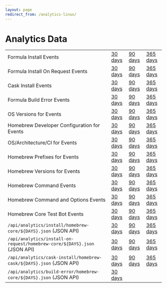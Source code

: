 ```yaml
---
layout: page
redirect_from: /analytics-linux/
---
```

# Analytics Data

<table>
    <tr>
        <td>Formula Install Events</td>
        <td><a href="{{ site.baseurl }}/analytics/install/30d/">30 days</a></td>
        <td><a href="{{ site.baseurl }}/analytics/install/90d/">90 days</a></td>
        <td><a href="{{ site.baseurl }}/analytics/install/365d/">365 days</a></td>
    </tr>
    <tr>
        <td>Formula Install On Request Events</td>
        <td><a href="{{ site.baseurl }}/analytics/install-on-request/30d/">30 days</a></td>
        <td><a href="{{ site.baseurl }}/analytics/install-on-request/90d/">90 days</a></td>
        <td><a href="{{ site.baseurl }}/analytics/install-on-request/365d/">365 days</a></td>
    </tr>
    <tr>
        <td>Cask Install Events</td>
        <td><a href="{{ site.baseurl }}/analytics/cask-install/30d/">30 days</a></td>
        <td><a href="{{ site.baseurl }}/analytics/cask-install/90d/">90 days</a></td>
        <td><a href="{{ site.baseurl }}/analytics/cask-install/365d/">365 days</a></td>
    </tr>
    <tr>
        <td>Formula Build Error Events</td>
        <td><a href="{{ site.baseurl }}/analytics/build-error/30d/">30 days</a></td>
        <td><a href="{{ site.baseurl }}/analytics/build-error/90d/">90 days</a></td>
        <td><a href="{{ site.baseurl }}/analytics/build-error/365d/">365 days</a></td>
    </tr>
    <tr>
        <td>OS Versions for Events</td>
        <td><a href="{{ site.baseurl }}/analytics/os-version/30d/">30 days</a></td>
        <td><a href="{{ site.baseurl }}/analytics/os-version/90d/">90 days</a></td>
        <td><a href="{{ site.baseurl }}/analytics/os-version/365d/">365 days</a></td>
    </tr>
    <tr>
        <td>Homebrew Developer Configuration for Events</td>
        <td><a href="{{ site.baseurl }}/analytics/homebrew-devcmdrun-developer/30d/">30 days</a></td>
        <td><a href="{{ site.baseurl }}/analytics/homebrew-devcmdrun-developer/90d/">90 days</a></td>
        <td><a href="{{ site.baseurl }}/analytics/homebrew-devcmdrun-developer/365d/">365 days</a></td>
    </tr>
    <tr>
        <td>OS/Architecture/CI for Events</td>
        <td><a href="{{ site.baseurl }}/analytics/homebrew-os-arch-ci/30d/">30 days</a></td>
        <td><a href="{{ site.baseurl }}/analytics/homebrew-os-arch-ci/90d/">90 days</a></td>
        <td><a href="{{ site.baseurl }}/analytics/homebrew-os-arch-ci/365d/">365 days</a></td>
    </tr>
    <tr>
        <td>Homebrew Prefixes for Events</td>
        <td><a href="{{ site.baseurl }}/analytics/homebrew-prefixes/30d/">30 days</a></td>
        <td><a href="{{ site.baseurl }}/analytics/homebrew-prefixes/90d/">90 days</a></td>
        <td><a href="{{ site.baseurl }}/analytics/homebrew-prefixes/365d/">365 days</a></td>
    </tr>
    <tr>
        <td>Homebrew Versions for Events</td>
        <td><a href="{{ site.baseurl }}/analytics/homebrew-versions/30d/">30 days</a></td>
        <td><a href="{{ site.baseurl }}/analytics/homebrew-versions/90d/">90 days</a></td>
        <td><a href="{{ site.baseurl }}/analytics/homebrew-versions/365d/">365 days</a></td>
    </tr>
    <tr>
        <td>Homebrew Command Events</td>
        <td><a href="{{ site.baseurl }}/analytics/brew-command-run/30d/">30 days</a></td>
        <td><a href="{{ site.baseurl }}/analytics/brew-command-run/90d/">90 days</a></td>
        <td><a href="{{ site.baseurl }}/analytics/brew-command-run/365d/">365 days</a></td>
    </tr>
    <tr>
        <td>Homebrew Command and Options Events</td>
        <td><a href="{{ site.baseurl }}/analytics/brew-command-run-options/30d/">30 days</a></td>
        <td><a href="{{ site.baseurl }}/analytics/brew-command-run-options/90d/">90 days</a></td>
        <td><a href="{{ site.baseurl }}/analytics/brew-command-run-options/365d/">365 days</a></td>
    </tr>
    <tr>
        <td>Homebrew Core Test Bot Events</td>
        <td><a href="{{ site.baseurl }}/analytics/brew-test-bot-test/30d/">30 days</a></td>
        <td><a href="{{ site.baseurl }}/analytics/brew-test-bot-test/90d/">90 days</a></td>
        <td><a href="{{ site.baseurl }}/analytics/brew-test-bot-test/365d/">365 days</a></td>
    </tr>
    <tr>
        <td><code>/api/analytics/install/homebrew-core/${DAYS}.json</code> (JSON API)</td>
        <td><a href="{{ site.baseurl }}/api/analytics/install/homebrew-core/30d.json">30 days</a></td>
        <td><a href="{{ site.baseurl }}/api/analytics/install/homebrew-core/90d.json">90 days</a></td>
        <td><a href="{{ site.baseurl }}/api/analytics/install/homebrew-core/365d.json">365 days</a></td>
    </tr>
    <tr>
        <td><code>/api/analytics/install-on-request/homebrew-core/${DAYS}.json</code> (JSON API)</td>
        <td><a href="{{ site.baseurl }}/api/analytics/install-on-request/homebrew-core/30d.json">30 days</a></td>
        <td><a href="{{ site.baseurl }}/api/analytics/install-on-request/homebrew-core/90d.json">90 days</a></td>
        <td><a href="{{ site.baseurl }}/api/analytics/install-on-request/homebrew-core/365d.json">365 days</a></td>
    </tr>
    <tr>
        <td><code>/api/analytics/cask-install/homebrew-cask/${DAYS}.json</code> (JSON API)</td>
        <td><a href="{{ site.baseurl }}/api/analytics/cask-install/homebrew-cask/30d.json">30 days</a></td>
        <td><a href="{{ site.baseurl }}/api/analytics/cask-install/homebrew-cask/90d.json">90 days</a></td>
        <td><a href="{{ site.baseurl }}/api/analytics/cask-install/homebrew-cask/365d.json">365 days</a></td>
    </tr>
    <tr>
        <td><code>/api/analytics/build-error/homebrew-core/${DAYS}.json</code> (JSON API)</td>
        <td><a href="{{ site.baseurl }}/api/analytics/build-error/homebrew-core/30d.json">30 days</a></td>
        <td></td>
        <td></td>
    </tr>
</table>
